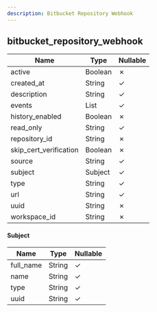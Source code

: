 ```yaml
---
description: Bitbucket Repository Webhook
---
```

bitbucket_repository_webhook
----------------------------

| **Name**               | **Type**     | **Nullable** |
| ---------------------- | ------------ | ------------ |
| active                 | Boolean      | &cross;      |
| created_at             | String       | &check;      |
| description            | String       | &check;      |
| events                 | List<String> | &check;      |
| history_enabled        | Boolean      | &cross;      |
| read_only              | String       | &check;      |
| repository_id          | String       | &cross;      |
| skip_cert_verification | Boolean      | &cross;      |
| source                 | String       | &check;      |
| subject                | Subject      | &check;      |
| type                   | String       | &check;      |
| url                    | String       | &check;      |
| uuid                   | String       | &cross;      |
| workspace_id           | String       | &cross;      |

#### Subject
| **Name**  | **Type** | **Nullable** |
| --------- | -------- | ------------ |
| full_name | String   | &check;      |
| name      | String   | &check;      |
| type      | String   | &check;      |
| uuid      | String   | &check;      |
